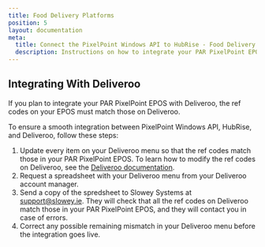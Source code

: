 ```yaml
---
title: Food Delivery Platforms
position: 5
layout: documentation
meta:
  title: Connect the PixelPoint Windows API to HubRise - Food Delivery Platforms
  description: Instructions on how to integrate your PAR PixelPoint EPOS with the main food delivery platforms. Synchronise data between your EPOS and your apps.
---
```


## Integrating With Deliveroo

If you plan to integrate your PAR PixelPoint EPOS with Deliveroo, the ref codes on your EPOS must match those on Deliveroo.

To ensure a smooth integration between PixelPoint Windows API, HubRise, and Deliveroo, follow these steps:

1. Update every item on your Deliveroo menu so that the ref codes match those in your PAR PixelPoint EPOS. To learn how to modify the ref codes on Deliveroo, see the [Deliveroo documentation](/apps/deliveroo/map-ref-codes/).
1. Request a spreadsheet with your Deliveroo menu from your Deliveroo account manager.
1. Send a copy of the spredsheet to Slowey Systems at [support@slowey.ie](mailto:support@slowey.ie). They will check that all the ref codes on Deliveroo match those in your PAR PixelPoint EPOS, and they will contact you in case of errors.
1. Correct any possible remaining mismatch in your Deliveroo menu before the integration goes live.
